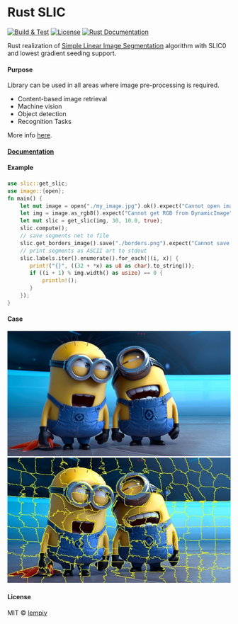 # Rust SLIC

[![Build & Test](https://github.com/lempiy/slic0/.github/workflows/rust.yml/badge.svg)](https://github.com/lempiy/slic0/actions)
[![License](https://img.shields.io/badge/license-MIT-blue.svg)](https://github.com/lempiy/slic0/LICENSE)
[![Rust Documentation](https://img.shields.io/badge/api-rustdoc-blue.svg)](https://lempiy.github.io/slic0/doc/slic)

Rust realization of [Simple Linear Image Segmentation](http://infoscience.epfl.ch/record/177415/files/Superpixel_PAMI2011-2.pdf) 
algorithm with SLIC0 and lowest gradient seeding support.

#### Purpose

Library can be used in all areas where image pre-processing is required. 
* Content-based image retrieval
* Machine vision
* Object detection
* Recognition Tasks

More info [here](https://en.wikipedia.org/wiki/Image_segmentation).

#### [Documentation](https://lempiy.github.io/slic0/doc/slic)

#### Example

```rust
use slic::get_slic;
use image::{open};
fn main() {
    let mut image = open("./my_image.jpg").ok().expect("Cannot open image");
    let img = image.as_rgb8().expect("Cannot get RGB from DynamicImage");
    let mut slic = get_slic(img, 30, 10.0, true);
    slic.compute();
    // save segments net to file
    slic.get_borders_image().save("./borders.png").expect("Cannot save image on disk");
    // print segments as ASCII art to stdout
    slic.labels.iter().enumerate().for_each(|(i, x)| {
       print!("{}", ((32 + *x) as u8 as char).to_string());
       if ((i + 1) % img.width() as usize) == 0 {
           println!();
       }
    });
}
```

#### Case

![test.jpg](./fixture/test.jpg)
![test.jpg](./fixture/test_borders.jpg)


#### License

MIT © [lempiy](https://github.com/lempiy)
